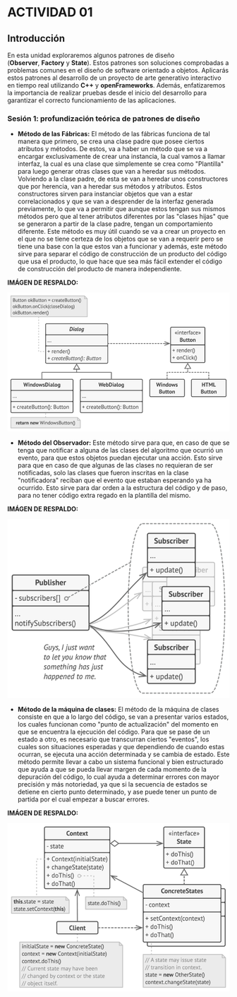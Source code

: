 # ACTIVIDAD 01

## **Introducción**

En esta unidad exploraremos algunos patrones de diseño (**Observer**, **Factory** y **State**). Estos patrones son soluciones comprobadas a problemas comunes en el diseño de software orientado a objetos. Aplicarás estos patrones al desarrollo de un proyecto de arte generativo interactivo en tiempo real utilizando **C++** y **openFrameworks**. Además, enfatizaremos la importancia de realizar pruebas desde el inicio del desarrollo para garantizar el correcto funcionamiento de las aplicaciones.

### Sesión 1: profundización teórica de patrones de diseño

- **Método de las Fábricas:** El método de las fábricas funciona de tal manera que primero, se crea una clase padre que posee ciertos atributos y métodos. De estos, va a haber un método que se va a encargar exclusivamente de crear una instancia, la cual vamos a llamar interfaz, la cual es una clase que simplemente se crea como "Plantilla" para luego generar otras clases que van a heredar sus métodos. Volviendo a la clase padre, de esta se van a heredar unos constructores que por herencia, van a heredar sus métodos y atributos. Estos constructores sirven para instanciar objetos que van a estar correlacionados y que se van a desprender de la interfaz generada previamente, lo que va a permitir que aunque estos tengan sus mismos métodos pero que al tener atributos diferentes por las "clases hijas" que se generaron a partir de la clase padre, tengan un comportamiento diferente.
Este método es muy útil cuando se va a crear un proyecto en el que no se tiene certeza de los objetos que se van a requerir pero se tiene una base con la que estos van a funcionar y además, este método sirve para separar el código de construcción de un producto del código que usa el producto, lo que hace que sea más fácil extender el código de construcción del producto de manera independiente.

**IMÁGEN DE RESPALDO:**

![alt text](../Evidencias/RepresentaciónGráficaDelMétodoDeFábricas.png)



- **Método del Observador:** Este método sirve para que, en caso de que se tenga que notificar a alguna de las clases del algoritmo que ocurrió un evento, para que estos objetos puedan ejecutar una acción. Esto sirve para que en caso de que algunas de las clases no requieran de ser notificadas, solo las clases que fueron inscritas en la clase "notificadora" reciban que el evento que estaban esperando ya ha ocurrido. Esto sirve para dar orden a la estructura del código y de paso, para no tener código extra regado en la plantilla del mismo.

**IMÁGEN DE RESPALDO:**

![alt text](../Evidencias/RepresentaciónGráficoDelMétodoObservador.png)


- **Método de la máquina de clases:** El método de la máquina de clases consiste en que a lo largo del código, se van a presentar varios estados, los cuales funcionan como "punto de actualización" del momento en que se encuentra la ejecución del código. Para que se pase de un estado a otro, es necesario que transcurran ciertos "eventos", los cuales son situaciones esperadas y que dependiendo de cuando estas ocurran, se ejecuta una acción determinada y se cambia de estado. Este método permite llevar a cabo un sistema funcional y bien estructurado que ayuda a que se pueda llevar margen de cada momento de la depuración del código, lo cual ayuda a determinar errores con mayor precisión y más notoriedad, ya que si la secuencia de estados se detiene en cierto punto determinado, y ase puede tener un punto de partida por el cual empezar a buscar errores.

**IMÁGEN DE RESPALDO:**

![alt text](../Evidencias/MétodoDeMáquinaDeEstados.png)

